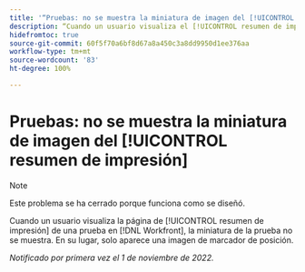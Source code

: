 ```yaml
---
title: '“Pruebas: no se muestra la miniatura de imagen del [!UICONTROL resumen de impresión]”'
description: “Cuando un usuario visualiza el [!UICONTROL resumen de impresión] de una prueba en  [!DNL Workfront], la miniatura de la prueba no se muestra. En su lugar, solo aparece una imagen de marcador de posición.”
hidefromtoc: true
source-git-commit: 60f5f70a6bf8d67a8a450c3a8dd9950d1ee376aa
workflow-type: tm+mt
source-wordcount: '83'
ht-degree: 100%

---
```



# Pruebas: no se muestra la miniatura de imagen del [!UICONTROL resumen de impresión]

<!--This is on both the WF and WFP TOCs-->

>[!NOTE]
>
>Este problema se ha cerrado porque funciona como se diseñó.

Cuando un usuario visualiza la página de [!UICONTROL resumen de impresión] de una prueba en [!DNL Workfront], la miniatura de la prueba no se muestra. En su lugar, solo aparece una imagen de marcador de posición.

_Notificado por primera vez el 1 de noviembre de 2022._

